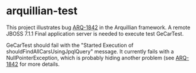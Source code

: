 arquillian-test
===============

This project illustrates bug [ARQ-1842](https://issues.jboss.org/browse/ARQ-1842) in the Arquillian framework.
A remote JBOSS 7.1.1 Final application server is needed to execute test GeCarTest.

GeCarTest should fail with the "Started Execution of shouldFindAllCarsUsingJpqlQuery" message.
It currently fails with a NullPointerException, which is probably hiding another problem (see 
[ARQ-1842](https://issues.jboss.org/browse/ARQ-1842) for more details.